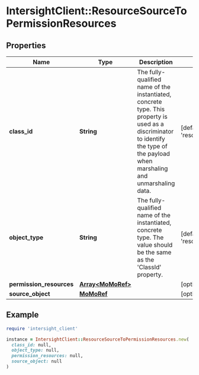 # IntersightClient::ResourceSourceToPermissionResources

## Properties

| Name | Type | Description | Notes |
| ---- | ---- | ----------- | ----- |
| **class_id** | **String** | The fully-qualified name of the instantiated, concrete type. This property is used as a discriminator to identify the type of the payload when marshaling and unmarshaling data. | [default to &#39;resource.SourceToPermissionResources&#39;] |
| **object_type** | **String** | The fully-qualified name of the instantiated, concrete type. The value should be the same as the &#39;ClassId&#39; property. | [default to &#39;resource.SourceToPermissionResources&#39;] |
| **permission_resources** | [**Array&lt;MoMoRef&gt;**](MoMoRef.md) |  | [optional] |
| **source_object** | [**MoMoRef**](MoMoRef.md) |  | [optional] |

## Example

```ruby
require 'intersight_client'

instance = IntersightClient::ResourceSourceToPermissionResources.new(
  class_id: null,
  object_type: null,
  permission_resources: null,
  source_object: null
)
```

